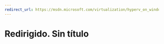```yaml
---
redirect_url: https://msdn.microsoft.com/virtualization/hyperv_on_windows/windows_welcome
---
```


# Redirigido. Sin título




<!--HONumber=May16_HO1-->



